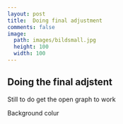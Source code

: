 ```yaml
---
layout: post
title:  Doing final adjustment
comments: false
image:
  path: images/bildsmall.jpg
  height: 100
  width: 100
---
```


## Doing the final adjstent

Still to do get the open graph to work

Background colur
